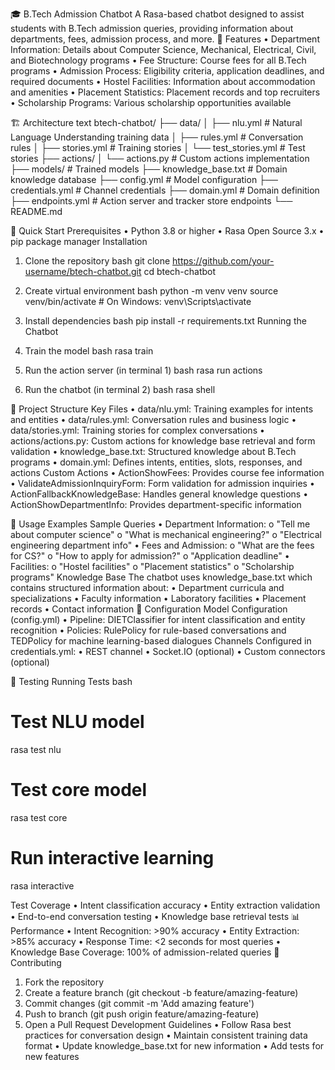 🎓 B.Tech Admission Chatbot
A Rasa-based chatbot designed to assist students with B.Tech admission queries, providing information about departments, fees, admission process, and more.
🌟 Features
•	Department Information: Details about Computer Science, Mechanical, Electrical, Civil, and Biotechnology programs
•	Fee Structure: Course fees for all B.Tech programs
•	Admission Process: Eligibility criteria, application deadlines, and required documents
•	Hostel Facilities: Information about accommodation and amenities
•	Placement Statistics: Placement records and top recruiters
•	Scholarship Programs: Various scholarship opportunities available



🏗️ Architecture
text
btech-chatbot/
├── data/
│   ├── nlu.yml          # Natural Language Understanding training data
│   ├── rules.yml        # Conversation rules
│   ├── stories.yml      # Training stories
│   └── test_stories.yml # Test stories
├── actions/
│   └── actions.py       # Custom actions implementation
├── models/              # Trained models
├── knowledge_base.txt   # Domain knowledge database
├── config.yml           # Model configuration
├── credentials.yml      # Channel credentials
├── domain.yml           # Domain definition
├── endpoints.yml        # Action server and tracker store endpoints
└── README.md



🚀 Quick Start
Prerequisites
•	Python 3.8 or higher
•	Rasa Open Source 3.x
•	pip package manager
Installation
1.	Clone the repository
bash
git clone https://github.com/your-username/btech-chatbot.git
cd btech-chatbot
2.	Create virtual environment
bash
python -m venv venv
source venv/bin/activate  # On Windows: venv\Scripts\activate
3.	Install dependencies
bash
pip install -r requirements.txt
Running the Chatbot

1.	Train the model
    bash
    rasa train
2.	Run the action server (in terminal 1)
    bash
    rasa run actions
3.	Run the chatbot (in terminal 2)
    bash
    rasa shell


📁 Project Structure
Key Files
•	data/nlu.yml: Training examples for intents and entities
•	data/rules.yml: Conversation rules and business logic
•	data/stories.yml: Training stories for complex conversations
•	actions/actions.py: Custom actions for knowledge base retrieval and form validation
•	knowledge_base.txt: Structured knowledge about B.Tech programs
•	domain.yml: Defines intents, entities, slots, responses, and actions
Custom Actions
•	ActionShowFees: Provides course fee information
•	ValidateAdmissionInquiryForm: Form validation for admission inquiries
•	ActionFallbackKnowledgeBase: Handles general knowledge questions
•	ActionShowDepartmentInfo: Provides department-specific information


🎯 Usage Examples
Sample Queries
•	Department Information:
o	"Tell me about computer science"
o	"What is mechanical engineering?"
o	"Electrical engineering department info"
•	Fees and Admission:
o	"What are the fees for CS?"
o	"How to apply for admission?"
o	"Application deadline"
•	Facilities:
o	"Hostel facilities"
o	"Placement statistics"
o	"Scholarship programs"
Knowledge Base
The chatbot uses knowledge_base.txt which contains structured information about:
•	Department curricula and specializations
•	Faculty information
•	Laboratory facilities
•	Placement records
•	Contact information
🔧 Configuration
Model Configuration (config.yml)
•	Pipeline: DIETClassifier for intent classification and entity recognition
•	Policies: RulePolicy for rule-based conversations and TEDPolicy for machine learning-based dialogues
Channels
Configured in credentials.yml:
•	REST channel
•	Socket.IO (optional)
•	Custom connectors (optional)


🧪 Testing
Running Tests
bash
# Test NLU model
rasa test nlu

# Test core model
rasa test core

# Run interactive learning
rasa interactive



Test Coverage
•	Intent classification accuracy
•	Entity extraction validation
•	End-to-end conversation testing
•	Knowledge base retrieval tests
📊 Performance
•	Intent Recognition: >90% accuracy
•	Entity Extraction: >85% accuracy
•	Response Time: <2 seconds for most queries
•	Knowledge Base Coverage: 100% of admission-related queries
🤝 Contributing
1.	Fork the repository
2.	Create a feature branch (git checkout -b feature/amazing-feature)
3.	Commit changes (git commit -m 'Add amazing feature')
4.	Push to branch (git push origin feature/amazing-feature)
5.	Open a Pull Request
Development Guidelines
•	Follow Rasa best practices for conversation design
•	Maintain consistent training data format
•	Update knowledge_base.txt for new information
•	Add tests for new features

